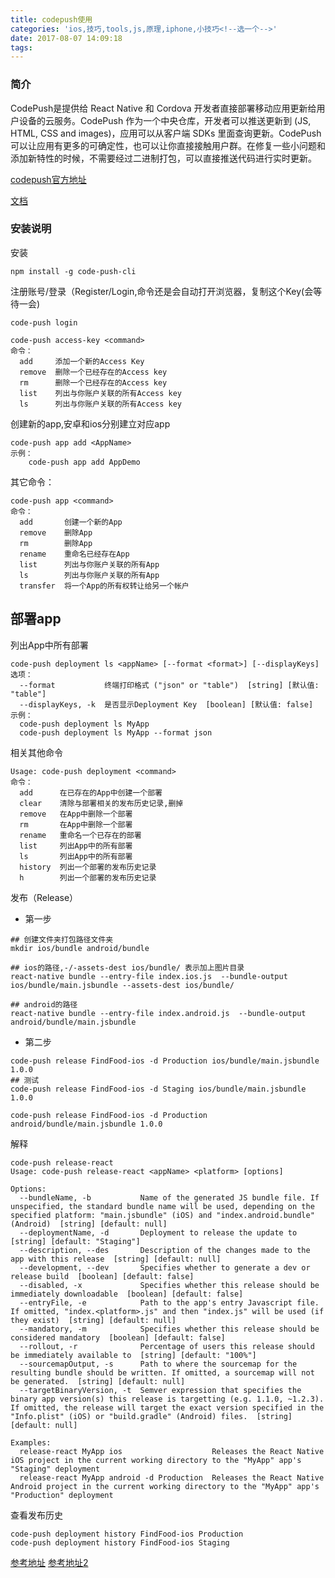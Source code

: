 ```yaml
---
title: codepush使用
categories: 'ios,技巧,tools,js,原理,iphone,小技巧<!--选一个-->'
date: 2017-08-07 14:09:18
tags:
---
```


<!--{% qnimg alfred.png title:配置 alt:preferrence 'class:class1 class2' extend:?imageView2/2/w/1400 %}-->

### 简介

CodePush是提供给 React Native 和 Cordova 开发者直接部署移动应用更新给用户设备的云服务。CodePush 作为一个中央仓库，开发者可以推送更新到 (JS, HTML, CSS and images)，应用可以从客户端 SDKs 里面查询更新。CodePush 可以让应用有更多的可确定性，也可以让你直接接触用户群。在修复一些小问题和添加新特性的时候，不需要经过二进制打包，可以直接推送代码进行实时更新。

[codepush官方地址](https://github.com/Microsoft/code-push)

[文档](https://microsoft.github.io/code-push/docs/react-native.html#link-9)

### 安装说明

安装

```
npm install -g code-push-cli
```

注册账号/登录（Register/Login,命令还是会自动打开浏览器，复制这个Key(会等待一会)

```
code-push login
```

```
code-push access-key <command>
命令：
  add     添加一个新的Access Key
  remove  删除一个已经存在的Access key
  rm      删除一个已经存在的Access key
  list    列出与你账户关联的所有Access key
  ls      列出与你账户关联的所有Access key
```

创建新的app,安卓和ios分别建立对应app

```
code-push app add <AppName>
示例：
    code-push app add AppDemo
```

其它命令：

```
code-push app <command>
命令：
  add       创建一个新的App
  remove    删除App
  rm        删除App
  rename    重命名已经存在App
  list      列出与你账户关联的所有App
  ls        列出与你账户关联的所有App
  transfer  将一个App的所有权转让给另一个帐户

```

## 部署app

列出App中所有部署

```
code-push deployment ls <appName> [--format <format>] [--displayKeys]
选项：
  --format           终端打印格式 ("json" or "table")  [string] [默认值: "table"]
  --displayKeys, -k  是否显示Deployment Key  [boolean] [默认值: false]
示例：
  code-push deployment ls MyApp 
  code-push deployment ls MyApp --format json
```
相关其他命令
```
Usage: code-push deployment <command>
命令：
  add      在已存在的App中创建一个部署
  clear    清除与部署相关的发布历史记录,删掉
  remove   在App中删除一个部署
  rm       在App中删除一个部署
  rename   重命名一个已存在的部署
  list     列出App中的所有部署
  ls       列出App中的所有部署
  history  列出一个部署的发布历史记录
  h        列出一个部署的发布历史记录
```

发布（Release）

- 第一步

```
## 创建文件夹打包路径文件夹 
mkdir ios/bundle android/bundle

## ios的路径,-/-assets-dest ios/bundle/ 表示加上图片目录
react-native bundle --entry-file index.ios.js  --bundle-output ios/bundle/main.jsbundle --assets-dest ios/bundle/

## android的路径
react-native bundle --entry-file index.android.js  --bundle-output android/bundle/main.jsbundle

```

- 第二步

```
code-push release FindFood-ios -d Production ios/bundle/main.jsbundle 1.0.0
## 测试
code-push release FindFood-ios -d Staging ios/bundle/main.jsbundle 1.0.0  

code-push release FindFood-ios -d Production android/bundle/main.jsbundle 1.0.0

```
解释

```
code-push release-react
Usage: code-push release-react <appName> <platform> [options]

Options:
  --bundleName, -b           Name of the generated JS bundle file. If unspecified, the standard bundle name will be used, depending on the specified platform: "main.jsbundle" (iOS) and "index.android.bundle" (Android)  [string] [default: null]
  --deploymentName, -d       Deployment to release the update to  [string] [default: "Staging"]
  --description, --des       Description of the changes made to the app with this release  [string] [default: null]
  --development, --dev       Specifies whether to generate a dev or release build  [boolean] [default: false]
  --disabled, -x             Specifies whether this release should be immediately downloadable  [boolean] [default: false]
  --entryFile, -e            Path to the app's entry Javascript file. If omitted, "index.<platform>.js" and then "index.js" will be used (if they exist)  [string] [default: null]
  --mandatory, -m            Specifies whether this release should be considered mandatory  [boolean] [default: false]
  --rollout, -r              Percentage of users this release should be immediately available to  [string] [default: "100%"]
  --sourcemapOutput, -s      Path to where the sourcemap for the resulting bundle should be written. If omitted, a sourcemap will not be generated.  [string] [default: null]
  --targetBinaryVersion, -t  Semver expression that specifies the binary app version(s) this release is targetting (e.g. 1.1.0, ~1.2.3). If omitted, the release will target the exact version specified in the "Info.plist" (iOS) or "build.gradle" (Android) files.  [string] [default: null]

Examples:
  release-react MyApp ios                    Releases the React Native iOS project in the current working directory to the "MyApp" app's "Staging" deployment
  release-react MyApp android -d Production  Releases the React Native Android project in the current working directory to the "MyApp" app's "Production" deployment
```

查看发布历史

```
code-push deployment history FindFood-ios Production
code-push deployment history FindFood-ios Staging
```

[参考地址](http://www.cnblogs.com/rayshen/p/5502538.html)
[参考地址2](https://senpng.github.io/2016/03/23/code-push/)